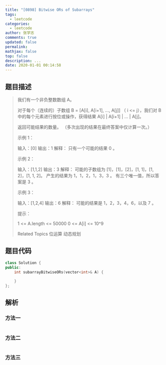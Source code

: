 ```yaml
---
title: "[0898] Bitwise ORs of Subarrays"
tags:
  - leetcode
categories:
  - leetcode
author: 张学志
comments: true
updated: false
permalink:
mathjax: false
top: false
description: ...
date: 2020-01-01 00:14:58
---
```


## 题目描述

> 我们有一个非负整数数组 A。 
> 
> 对于每个（连续的）子数组 B = [A[i], A[i+1], ..., A[j]] （ i <= j），我们对 B 中的每个元素进行按位或操作，获得结果 A[i] | A[i+1] | ... | A[j]。 
> 
> 返回可能结果的数量。 （多次出现的结果在最终答案中仅计算一次。） 
> 
> 
> 
> 示例 1： 
> 
> 输入：[0]
> 输出：1
> 解释：
> 只有一个可能的结果 0 。
> 
> 
> 示例 2： 
> 
> 输入：[1,1,2]
> 输出：3
> 解释：
> 可能的子数组为 [1]，[1]，[2]，[1, 1]，[1, 2]，[1, 1, 2]。
> 产生的结果为 1，1，2，1，3，3 。
> 有三个唯一值，所以答案是 3 。
> 
> 
> 示例 3： 
> 
> 输入：[1,2,4]
> 输出：6
> 解释：
> 可能的结果是 1，2，3，4，6，以及 7 。
> 
> 
> 
> 
> 提示： 
> 
> 
> 1 <= A.length <= 50000 
> 0 <= A[i] <= 10^9 
> 
> Related Topics 位运算 动态规划

## 题目代码

```cpp
class Solution {
public:
    int subarrayBitwiseORs(vector<int>& A) {
        
    }
};
```

## 解析

### 方法一

```cpp

```

### 方法二

```cpp

```

### 方法三

```cpp

```

